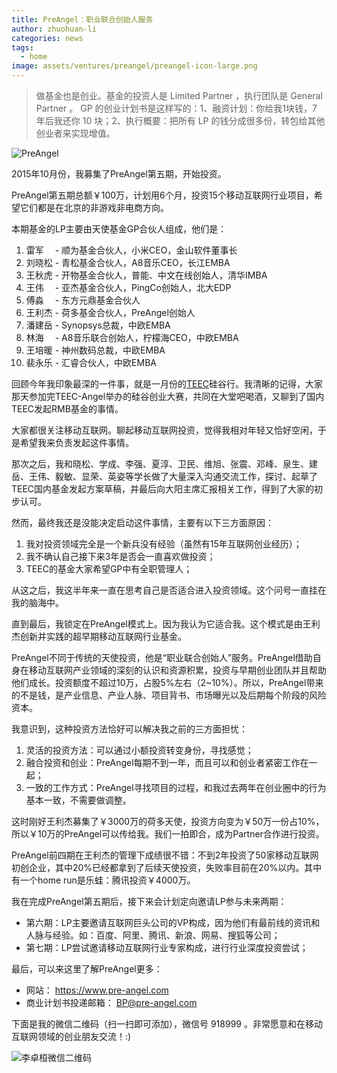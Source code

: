 ```yaml
---
title: PreAngel：职业联合创始人服务
author: zhuohuan-li
categories: news
tags:
  - home
image: assets/ventures/preangel/preangel-icon-large.png
---
```


> 做基金也是创业。基金的投资人是 Limited Partner ，执行团队是 General Partner 。 GP 的创业计划书是这样写的：1、融资计划：你给我1块钱，7 年后我还你 10 块；2、执行概要：把所有 LP 的钱分成很多份，转包给其他创业者来实现增值。

![PreAngel](/assets/ventures/preangel/logo/preangel-logo.png)

2015年10月份，我募集了PreAngel第五期，开始投资。

PreAngel第五期总额￥100万，计划用6个月，投资15个移动互联网行业项目，希望它们都是在北京的非游戏非电商方向。

本期基金的LP主要由天使基金GP合伙人组成，他们是：

1. 雷军　 - 顺为基金合伙人，小米CEO，金山软件董事长
1. 刘晓松 - 青松基金合伙人，A8音乐CEO，长江EMBA
1. 王秋虎 - 开物基金合伙人，普能、中文在线创始人，清华IMBA
1. 王伟　 - 亚杰基金合伙人，PingCo创始人，北大EDP
1. 傅淼　 - 东方元鼎基金合伙人
1. 王利杰 - 荷多基金合伙人，PreAngel创始人
1. 潘建岳 - Synopsys总裁，中欧EMBA
1. 林海　 - A8音乐联合创始人，柠檬海CEO，中欧EMBA
1. 王培暖 - 神州数码总裁，中欧EMBA
1. 裴永乐 - 汇睿合伙人，中欧EMBA

回顾今年我印象最深的一件事，就是一月份的[TEEC](http://teec.org.cn)硅谷行。我清晰的记得，大家那天参加完TEEC-Angel举办的硅谷创业大赛，共同在大堂吧喝酒，又聊到了国内TEEC发起RMB基金的事情。

大家都很关注移动互联网。聊起移动互联网投资，觉得我相对年轻又恰好空闲，于是希望我来负责发起这件事情。

那次之后，我和晓松、学成、李强、夏淳、卫民、维旭、张震、邓峰、泉生、建岳、王伟、毅敏、显荣、英姿等学长做了大量深入沟通交流工作，探讨、起草了TEEC国内基金发起方案草稿，并最后向大阳主席汇报相关工作，得到了大家的初步认可。

然而，最终我还是没能决定启动这件事情，主要有以下三方面原因：

1. 我对投资领域完全是一个新兵没有经验（虽然有15年互联网创业经历）；
1. 我不确认自己接下来3年是否会一直喜欢做投资；
1. TEEC的基金大家希望GP中有全职管理人；

从这之后，我这半年来一直在思考自己是否适合进入投资领域。这个问号一直挂在我的脑海中。

直到最后，我锁定在PreAngel模式上。因为我认为它适合我。这个模式是由王利杰创新并实践的超早期移动互联网行业基金。

PreAngel不同于传统的天使投资，他是“职业联合创始人”服务。PreAngel借助自身在移动互联网产业领域的深刻的认识和资源积累，投资与早期创业团队并且帮助他们成长。投资额度不超过10万，占股5%左右（2~10%）。所以，PreAngel带来的不是钱，是产业信息、产业人脉、项目背书、市场曝光以及后期每个阶段的风险资本。

我意识到，这种投资方法恰好可以解决我之前的三方面担忧：

1. 灵活的投资方法：可以通过小额投资转变身份，寻找感觉；
1. 融合投资和创业：PreAngel每期不到一年，而且可以和创业者紧密工作在一起；
1. 一致的工作方式：PreAngel寻找项目的过程，和我过去两年在创业圈中的行为基本一致，不需要做调整。

这时刚好王利杰募集了￥3000万的荷多天使，投资方向变为￥50万一份占10%，所以￥10万的PreAngel可以传给我。我们一拍即合，成为Partner合作进行投资。

PreAngel前四期在王利杰的管理下成绩很不错：不到2年投资了50家移动互联网初创企业，其中20%已经都拿到了后续天使投资，失败率目前在20%以内。其中有一个home run是乐蛙：腾讯投资￥4000万。

我在完成PreAngel第五期后，接下来会计划定向邀请LP参与未来两期：

- 第六期：LP主要邀请互联网巨头公司的VP构成，因为他们有最前线的资讯和人脉与经验。如：百度、阿里、腾讯、新浪、网易、搜狐等公司；
- 第七期：LP尝试邀请移动互联网行业专家构成，进行行业深度投资尝试；

最后，可以来这里了解PreAngel更多：

- 网站： <https://www.pre-angel.com>
- 商业计划书投递邮箱： <BP@pre-angel.com>

下面是我的微信二维码（扫一扫即可添加），微信号 918999 。非常愿意和在移动互联网领域的创业朋友交流！:)

![李卓桓微信二维码](/assets/peoples/zhuohuan-li/wechat-qrcode.jpg)
